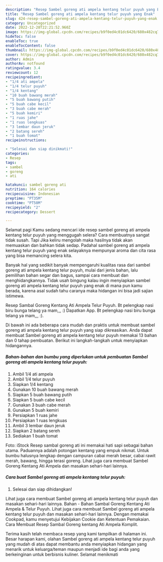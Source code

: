 ```yaml
---
description: "Resep Sambel goreng ati ampela kentang telur puyuh yang Enak"
title: "Resep Sambel goreng ati ampela kentang telur puyuh yang Enak"
slug: 424-resep-sambel-goreng-ati-ampela-kentang-telur-puyuh-yang-enak
category: Uncategorized
date: 2022-12-28T22:21:52.960Z
image: https://img-global.cpcdn.com/recipes/b9f0ed4c01dc6420/680x482cq70/sambel-goreng-ati-ampela-kentang-telur-puyuh-foto-resep-utama.jpg
hideToc: false
enableToc: true
enableTocContent: false
thumbnail: https://img-global.cpcdn.com/recipes/b9f0ed4c01dc6420/680x482cq70/sambel-goreng-ati-ampela-kentang-telur-puyuh-foto-resep-utama.jpg
cover: https://img-global.cpcdn.com/recipes/b9f0ed4c01dc6420/680x482cq70/sambel-goreng-ati-ampela-kentang-telur-puyuh-foto-resep-utama.jpg
author: Admin
authorAv: notfound
ratingvalue: 3.4
reviewcount: 12
recipeingredient:
- "1/4 ati ampela"
- "1/4 telur puyuh"
- "1/4 kentang"
- "10 buah bawang merah"
- "5 buah bawang putih"
- "5 buah cabe kecil"
- "3 buah cabe merah"
- "5 buah kemiri"
- "1 ruas jahe"
- "1 ruas lengkuas"
- "3 lembar daun jeruk"
- "2 batang sereh"
- "1 buah tomat"
recipeinstructions:

- "Selesai dan siap dinikmati!"
categories:
- Resep
tags:
- sambel
- goreng
- ati

katakunci: sambel goreng ati 
nutrition: 164 calories
recipecuisine: Indonesian
preptime: "PT35M"
cooktime: "PT50M"
recipeyield: "2"
recipecategory: Dessert

---
```



Selamat pagi Kamu sedang mencari ide resep sambel goreng ati ampela kentang telur puyuh yang menggugah selera? Cara membuatnya sangat tidak susah. Tapi Jika keliru mengolah maka hasilnya tidak akan memuaskan dan bahkan tidak sedap. Padahal sambel goreng ati ampela kentang telur puyuh yang enak selayaknya mempunyai aroma dan cita rasa yang bisa memancing selera kita.


Banyak hal yang sedikit banyak mempengaruhi kualitas rasa dari sambel goreng ati ampela kentang telur puyuh, mulai dari jenis bahan, lalu pemilihan bahan segar dan bagus, sampai cara membuat dan menghidangkannya. Tidak usah bingung kalau ingin menyiapkan sambel goreng ati ampela kentang telur puyuh yang enak di mana pun kamu berada, karena asal sudah tahu caranya maka hidangan ini bisa jadi sajian istimewa.

Resep Sambal Goreng Kentang Ati Ampela Telur Puyuh. Bt pelengkap nasi biru bunga telang ya mam,,, :) Dapatkan App. Bt pelengkap nasi biru bunga telang ya mam,,, :).


Di bawah ini ada beberapa cara mudah dan praktis untuk membuat sambel goreng ati ampela kentang telur puyuh yang siap dikreasikan. Anda dapat membuat Sambel goreng ati ampela kentang telur puyuh memakai 13 bahan dan 0 tahap pembuatan. Berikut ini langkah-langkah untuk menyiapkan hidangannya.

<!--inarticleads1-->

##### Bahan-bahan dan bumbu yang diperlukan untuk pembuatan Sambel goreng ati ampela kentang telur puyuh:

1. Ambil 1/4 ati ampela
1. Ambil 1/4 telur puyuh
1. Siapkan 1/4 kentang
1. Gunakan 10 buah bawang merah
1. Siapkan 5 buah bawang putih
1. Siapkan 5 buah cabe kecil
1. Gunakan 3 buah cabe merah
1. Gunakan 5 buah kemiri
1. Persiapkan 1 ruas jahe
1. Persiapkan 1 ruas lengkuas
1. Ambil 3 lembar daun jeruk
1. Siapkan 2 batang sereh
1. Sediakan 1 buah tomat


Foto: iStock Resep sambal goreng ati ini memakai hati sapi sebagai bahan utama. Paduannya adalah potongan kentang yang empuk nikmat. Untuk bumbu halusnya lengkap dengan campuran cabai merah besar, cabai rawit merah, bawang, hingga terasi goreng. Lihat juga cara membuat Sambel Goreng Kentang Ati Ampela dan masakan sehari-hari lainnya. 

<!--inarticleads2-->

##### Cara buat Sambel goreng ati ampela kentang telur puyuh:


1. Selesai dan siap dihidangkan!

Lihat juga cara membuat Sambel goreng ati ampela kentang telur puyuh dan masakan sehari-hari lainnya. Bahan - Bahan Sambal Goreng Kentang Ati Ampela &amp; Telur Puyuh. Lihat juga cara membuat Sambel goreng ati ampela kentang telur puyuh dan masakan sehari-hari lainnya. Dengan memakai Cookpad, kamu menyetujui Kebijakan Cookie dan Ketentuan Pemakaian. Cara Membuat Resep Sambal Goreng kentang Ati Ampela Komplit. 

Terima kasih telah membaca resep yang kami tampilkan di halaman ini. Besar harapan kami, olahan Sambel goreng ati ampela kentang telur puyuh yang mudah di atas dapat membantu anda menyiapkan hidangan yang menarik untuk keluarga/teman maupun menjadi ide bagi anda yang berkeinginan untuk berbisnis kuliner. Selamat menikmati

